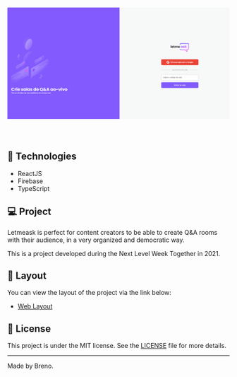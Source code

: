 <h1 align="center">
    <img alt="Letmeask" src=".github/letmeask.gif" />
</h1>

<br>

##  🚀 Technologies

- ReactJS
- Firebase
- TypeScript

## 💻 Project

Letmeask is perfect for content creators to be able to create Q&A rooms with their audience, in a very organized and democratic way.

This is a project developed during the Next Level Week Together in 2021.

## 🔖 Layout

You can view the layout of the project via the link below:

- [Web Layout](https://www.figma.com/community/file/1009824839797878169/Letmeask)


## 📝 License

This project is under the MIT license. See the [LICENSE](LICENSE.md) file for more details.

-----

Made by Breno.
